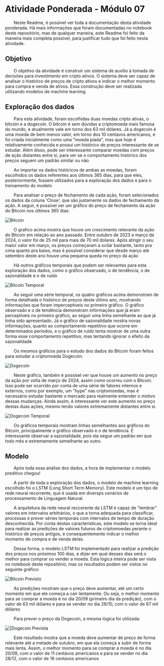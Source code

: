# Atividade Ponderada - Módulo 07

&emsp;&emsp;Neste Readme, é possível ver toda a documentação desta atividade ponderada. Há mais informações que foram documentadas no notebook deste repositório, mas de qualquer maneira, este Readme foi feito da maneira mais completa possível, para justificar tudo que foi feito nesta atividade.

## Objetivo

&emsp;&emsp;O objetivo da atividade é construir um sistema de auxílio à tomada de decisões para investimento em cripto ativos. O sistema deve ser capaz de analisar o histórico de preços de cripto ativos e indicar o melhor momento para compra e venda de ativos. Essa construção deve ser realizada utilizando modelos de machine learning

## Exploração dos dados

&emsp;&emsp;Para esta atividade, foram escolhidas duas moedas cripto ativas, o bitcoin e a dogecoin. O bitcoin é sem dúvidas a criptomoeda mais famosa do mundo, e atualmente vale em torno dos 63 mil dólares. Já a dogecoin é uma moeda de bem menos valor, em torno dos 10 centavos americanos, e foi criada inicialmente como uma "moeda piada", mas que hoje é relativamente conhecida e possui um histórico de preços interessante de se estudar. Além disso, pode ser interessante comparar moedas com preços de ação distantes entre sí, para ver se o comportamento histórico dos preços seguem um padrão similar ou não.

&emsp;&emsp;Ao importar os dados históricos de ambas as moedas, foram escolhidos os dados referentes aos últimos 365 dias, para que eles, posteriormente, fossem utilizados para a exploração dos dados e para o treinamento do modelo

&emsp;&emsp;Para analisar o preço de fechamento de cada ação, foram selecionados os dados da coluna 'Close', que são justamente os dados de fechamento da ação. A seguir, é possível ver um gráfico do preço de fechamento da ação do Bitcoin nos últimos 365 dias:

![Bitcoin](img/bitcoin.png)

&emsp;&emsp;O grafico acima mostra que houve um crescimento relevante da ação do Bitcoin em relação ao ano passado. Entre outubro de 2023 e março de 2024, o valor foi de 25 mil para mais de 70 mil dolares. Após atingir o seu maior valor em março, os preços começaram a ocilar bastante, tanto pra cima quanto pra baixo, mas é possível considerar que desde março até setembro deste ano houve uma pequena queda no preço da ação

&emsp;&emsp;Há outros gráficos temporais que podem ser relevantes para esta exploração dos dados, como o gráfico observado, o de tendência, o de sazonalidade e o de ruído

![Bitcoin Temporal](img/bitcoinTemporal.png)

&emsp;&emsp;Ao seguir uma série temporal, os quatro gráficos acima demonstram de forma detalhada o histórico de preços deste último ano, mostrando informações que foram imperceptiveis no primeiro gráfico. O gráfico observado e o de tendência demonstram informações que já eram perceptíveis no primeiro gráfico, ao seguir uma linha semelhante ao que já tinha sido apresentado. Já o gráfico de sazonalidade mostra novas informações, quanto ao comportamento repetitivo que ocorre em determinados períodos, e o gráfico de ruído tenta mostrar de uma outra forma esse comportamento repetitivo, mas tentando ignorar o efeito da sazonalidade

&emsp;&emsp;Os mesmos gráficos para o estudo dos dados do Bitcoin foram feitos para estudar a criptomoeda Dogecoin:

![Dogecoin](img/dogecoin.png)

&emsp;&emsp;Neste gráfico, também é possísel ver que houve um aumento no preço da ação por volta de março de 2024, assim como ocorreu com o Bitcoin. Isso pode ser ocorrido por conta de uma série de fatores internos e externos, como por exemplo, um "hype" nas criptomoedas, mas é necessário estudar bastante o mercado para realmente entender o motivo dessas mudanças. Ainda assim, é interessante ver este aumento no preço destas duas ações, mesmo tendo valores extremamente distantes entre si.

![Dogecoin Temporal](img/dogecoinTemporal.png)

&emsp;&emsp;Os gráficos temporais mostram linhas semelhantes aos gráficos do Bitcoin, principalmente o gráfico observado e o de tendência. É interessante observar a sazonalidade, pois ela segue um padrão em que todo mês e extremamente semelhante ao outro.

## Modelo

&emsp;&emsp;Após toda essa análise dos dados, a hora de implementar o modelo preditivo chegou! 

&emsp;&emsp;A partir de toda a exploração dos dados, o modelo de machine learning escolhido foi o LSTM (Long Short Term Memory). Este modelo é um tipo de rede neural recorrente, que é usada em diversps cenários de processamento de Linguagem Natural.

&emsp;&emsp;A arquitetura da rede neural reccorente da LSTM é capaz de "lembrar" valores em intervalos arbitrários, o que a torna adequada para classificar, processas e prever séries temporais com intervalos de tempo de duração desconhecida. Por conta destas características, este modelo se torna ideal para realizar as predições de valores futuros de criptomoedas perante o histórico de preços antigos, e consequentemente indicar o melhor momento de compra e de venda delas.

&emsp;&emsp;Dessa forma, o modelo LSTM foi implementado para realizar a predição dos preços nos próximos 100 dias, e dizer em qual desses dias será o melhor para comprar ou vender a moeda. Esta lógica inteira pode ser vista no notebook deste repositório, mas os resultados podem ser vistos no seguinte gráfico:

![Bitcoin Previsto](img/bitcoinPredict.png)

&emsp;&emsp;As predições mostram que o preço deve aumentar, até um certo momento em que ele começa a cair lentamente. Ou seja, o melhor momento para se comprar a moeda é no dia 20/09 (primeiro dia da predição), com o valor de 63 mil dólares e para se vender no dia 26/10, com o valor de 67 mil dólares

&emsp;&emsp;Para prever o preço da Dogecoin, a mesma lógica foi utilizada:

![|Dogecoin Prevista](img/dogecoinPredict.png)

&emsp;&emsp;Este resultado mostra que a moeda deve aumentar de preço de forma relevante até a metade de outubro, em que ela começa a subir de forma mais lenta. Assim, o melhor momento para se comprar a moeda é no dia 20/09, com o valor de 11 centávos americanos e para se vender no dia 28/12, com o valor de 16 centavos americanos

